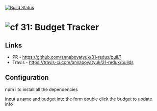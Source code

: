 [![Build Status](https://travis-ci.com/annaboyatyuk/31-redux.svg?branch=master)](https://travis-ci.com/annaboyatyuk/31-redux)


![cf](http://i.imgur.com/7v5ASc8.png) 31: Budget Tracker
===

## Links
* PR - https://github.com/annaboyatyuk/31-redux/pull/1
* Travis - https://travis-ci.com/annaboyatyuk/31-redux/builds


## Configuration
npm i to install all the dependencies

input a name and budget into the form
double click the budget to update info


